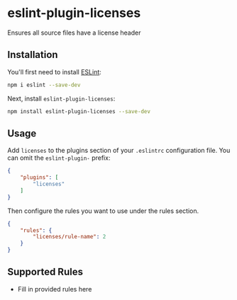 # eslint-plugin-licenses

Ensures all source files have a license header

## Installation

You'll first need to install [ESLint](https://eslint.org/):

```sh
npm i eslint --save-dev
```

Next, install `eslint-plugin-licenses`:

```sh
npm install eslint-plugin-licenses --save-dev
```

## Usage

Add `licenses` to the plugins section of your `.eslintrc` configuration file. You can omit the `eslint-plugin-` prefix:

```json
{
    "plugins": [
        "licenses"
    ]
}
```


Then configure the rules you want to use under the rules section.

```json
{
    "rules": {
        "licenses/rule-name": 2
    }
}
```

## Supported Rules

* Fill in provided rules here


